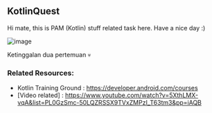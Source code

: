 ## KotlinQuest
Hi mate, this is PAM (Kotlin) stuff related task here. Have a nice day :)

![image](https://github.com/Arsneaz/KotlinQuest/assets/96061442/12250984-371d-4925-bcb4-7d8855fcd9a1)

Ketinggalan dua pertemuan 💀

### Related Resources:
- Kotlin Training Ground : https://developer.android.com/courses
- [Video related] : https://www.youtube.com/watch?v=5XthLMX-vqA&list=PL0GzSmc-50LQZRSSX9TVxZMPzI_T63tm3&pp=iAQB

